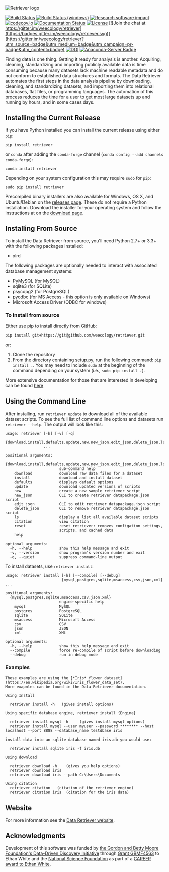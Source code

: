![Retriever logo](http://i.imgur.com/se7TtrK.png)


[![Build Status](https://travis-ci.org/weecology/retriever.svg?branch=master)](https://travis-ci.org/weecology/retriever)
[![Build Status (windows)](https://ci.appveyor.com/api/projects/status/qetgo4jxa5769qtb/branch/master?svg=true)](https://ci.appveyor.com/project/ethanwhite/retriever/branch/master)
[![Research software impact](http://depsy.org/api/package/pypi/retriever/badge.svg)](http://depsy.org/package/python/retriever)
[![codecov.io](https://codecov.io/github/weecology/retriever/coverage.svg?branch=master)](https://codecov.io/github/weecology/retriever?branch=master)
[![Documentation Status](https://readthedocs.org/projects/retriever/badge/?version=latest)](http://retriever.readthedocs.io/en/latest/?badge=latest)
[![License](http://img.shields.io/badge/license-MIT-blue.svg)](https://raw.githubusercontent.com/weecology/retriever/master/LICENSE)
[![Join the chat at https://gitter.im/weecology/retriever](https://badges.gitter.im/weecology/retriever.svg)](https://gitter.im/weecology/retriever?utm_source=badge&utm_medium=badge&utm_campaign=pr-badge&utm_content=badge)
[![DOI](https://zenodo.org/badge/DOI/10.5281/zenodo.1038272.svg)](https://doi.org/10.5281/zenodo.1038272)
[![Anaconda-Server Badge](https://anaconda.org/conda-forge/retriever/badges/version.svg)](https://anaconda.org/conda-forge/retriever)

Finding data is one thing. Getting it ready for analysis is another. Acquiring,
cleaning, standardizing and importing publicly available data is time consuming
because many datasets lack machine readable metadata and do not conform to
established data structures and formats. The Data Retriever automates the first
steps in the data analysis pipeline by downloading, cleaning, and standardizing
datasets, and importing them into relational databases, flat files, or
programming languages. The automation of this process reduces the time for a
user to get most large datasets up and running by hours, and in some cases days.

## Installing the Current Release

If you have Python installed you can install the current release using either `pip`:

```
pip install retriever
```

or `conda` after adding the `conda-forge` channel (`conda config --add channels conda-forge`):

```
conda install retriever
```

Depending on your system configuration this may require `sudo` for `pip`:

```
sudo pip install retriever
```

Precompiled binary installers are also available for Windows, OS X, and
Ubuntu/Debian on
the [releases page](https://github.com/weecology/retriever/releases). These do
not require a Python installation. Download the installer for your operating
system and follow the instructions at on
the [download page](http://www.data-retriever.org/download.html).


Installing From Source
----------------------

To install the Data Retriever from source, you'll need Python 2.7+ or 3.3+ with the following packages installed:

* xlrd

The following packages are optionally needed to interact with associated
database management systems:

* PyMySQL (for MySQL)
* sqlite3 (for SQLite)
* psycopg2 (for PostgreSQL)
* pyodbc (for MS Access - this option is only available on Windows)
* Microsoft Access Driver (ODBC for windows)

### To install from source

Either use pip to install directly from GitHub:

```
pip install git+https://git@github.com/weecology/retriever.git
```

or:

1. Clone the repository
2. From the directory containing setup.py, run the following command: `pip
   install .`. You may need to include `sudo` at the beginning of the
   command depending on your system (i.e., `sudo pip install .`).

More extensive documentation for those that are interested in developing can be found [here](http://retriever.readthedocs.io/en/latest/?badge=latest)

Using the Command Line
----------------------
After installing, run `retriever update` to download all of the available dataset scripts.
To see the full list of command line options and datasets run `retriever --help`.
The output will look like this:
```
usage: retriever [-h] [-v] [-q]
                 {download,install,defaults,update,new,new_json,edit_json,delete_json,ls,citation,reset,help}
                 ...

positional arguments:
  {download,install,defaults,update,new,new_json,edit_json,delete_json,ls,citation,reset,help}
                        sub-command help
    download            download raw data files for a dataset
    install             download and install dataset
    defaults            displays default options
    update              download updated versions of scripts
    new                 create a new sample retriever script
    new_json            CLI to create retriever datapackage.json script
    edit_json           CLI to edit retriever datapackage.json script
    delete_json         CLI to remove retriever datapackage.json script
    ls                  display a list all available dataset scripts
    citation            view citation
    reset               reset retriever: removes configation settings,
                        scripts, and cached data
    help

optional arguments:
  -h, --help            show this help message and exit
  -v, --version         show program's version number and exit
  -q, --quiet           suppress command-line output
```

To install datasets, use `retriever install`:

```
usage: retriever install [-h] [--compile] [--debug]
                         {mysql,postgres,sqlite,msaccess,csv,json,xml} ...

positional arguments:
  {mysql,postgres,sqlite,msaccess,csv,json,xml}
                        engine-specific help
    mysql               MySQL
    postgres            PostgreSQL
    sqlite              SQLite
    msaccess            Microsoft Access
    csv                 CSV
    json                JSON
    xml                 XML

optional arguments:
  -h, --help            show this help message and exit
  --compile             force re-compile of script before downloading
  --debug               run in debug mode
```


### Examples

```
These examples are using the [*Iris* flower dataset](https://en.wikipedia.org/wiki/Iris_flower_data_set).
More exapmles can be found in the Data Retriever documentation.

Using Install

  retriever install -h   (gives install options)

Using specific database engine, retriever install {Engine}

  retriever install mysql -h     (gives install mysql options)
  retriever install mysql --user myuser --password ******** --host localhost --port 8888 --database_name testdbase iris

install data into an sqlite database named iris.db you would use:

  retriever install sqlite iris -f iris.db

Using download

  retriever download -h    (gives you help options)
  retriever download iris
  retriever download iris --path C:\Users\Documents

Using citation
  retriever citation   (citation of the retriever engine)
  retriever citation iris  (citation for the iris data)
  ```

Website
-------

For more information see the
[Data Retriever website](http://www.data-retriever.org/).

Acknowledgments
---------------

Development of this software was funded by [the Gordon and Betty Moore
Foundation's Data-Driven Discovery
Initiative](http://www.moore.org/programs/science/data-driven-discovery) through
[Grant GBMF4563](http://www.moore.org/grants/list/GBMF4563) to Ethan White and
the [National Science Foundation](http://nsf.gov/) as part of a [CAREER award to
Ethan White](http://nsf.gov/awardsearch/showAward.do?AwardNumber=0953694).

